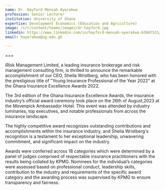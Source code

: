 ```yaml
---
name: Dr. Hayford Mensah Ayerakwa
profession: Senior Lecturer
institution: University of Ghana
expertise: Development Economics (Education and Agriculture)
image: /src/content/teams/images/dr-hayford.jpg
linkedin: https://www.linkedin.com/in/hayford-mensah-ayerakwa-63b67531/?originalSubdomain=gh
email: hayerakwa@ug.edu.gh

---
```

===

iRisk Management Limited, a leading insurance brokerage and risk management consulting firm, is thrilled to announce the remarkable accomplishment of our CEO, Sheila Wristberg, who has been honored with the prestigious title of "Young Insurance Professional of the Year 2022" at the Ghana Insurance Excellence Awards 2022.

The 3rd edition of the Ghana Insurance Excellence Awards, the insurance industry’s official award ceremony took place on the 26th of August,2023 at the Movenpick Ambassador Hotel. This event was attended by industry luminaries, top executives, and notable professionals from across the insurance landscape. 




The highly competitive award recognizes outstanding contributions and accomplishments within the insurance industry, and Sheila Wristberg's recognition is a testament to her exceptional leadership, unwavering commitment, and significant impact on the industry.



Awards were conferred across 18 categories which were determined by a panel of judges comprised of respectable insurance practitioners with the results being collated by KPMG. Nominees for the individual’s categories were assessed based on professional conduct, leadership skills, contribution to the industry and requirements of the specific award category and the awarding process was supervised by KPMG to ensure transparency and fairness.
